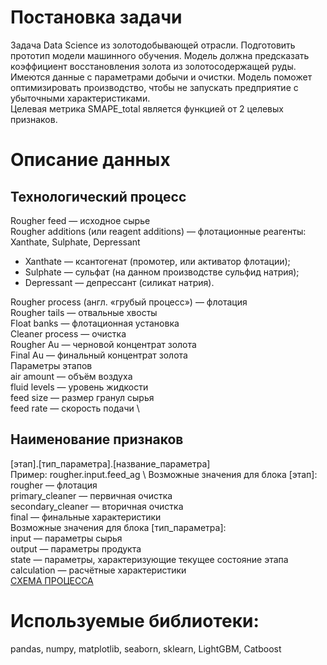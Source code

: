# Постановка задачи
Задача Data Science из золотодобывающей отрасли. 
Подготовить прототип модели машинного обучения. 
Модель должна предсказать коэффициент восстановления золота из золотосодержащей руды. Имеются данные с параметрами добычи и очистки. 
Модель поможет оптимизировать производство, чтобы не запускать предприятие с убыточными характеристиками.  
Целевая метрика SMAPE_total является функцией от 2 целевых признаков.

# Описание данных  
## Технологический процесс  
Rougher feed — исходное сырье  
Rougher additions (или reagent additions) — флотационные реагенты: Xanthate, Sulphate, Depressant
  - Xanthate — ксантогенат (промотер, или активатор флотации);  
  - Sulphate — сульфат (на данном производстве сульфид натрия);  
  - Depressant — депрессант (силикат натрия).

Rougher process (англ. «грубый процесс») — флотация\
Rougher tails — отвальные хвосты\
Float banks — флотационная установка\
Cleaner process — очистка\
Rougher Au — черновой концентрат золота\
Final Au — финальный концентрат золота\
Параметры этапов\
air amount — объём воздуха\
fluid levels — уровень жидкости \
feed size — размер гранул сырья \
feed rate — скорость подачи \
## Наименование признаков 
[этап].[тип_параметра].[название_параметра] \
Пример: rougher.input.feed_ag \ 
Возможные значения для блока [этап]: \
rougher — флотация \
primary_cleaner — первичная очистка \
secondary_cleaner — вторичная очистка \
final — финальные характеристики \
Возможные значения для блока [тип_параметра]: \
input — параметры сырья \
output — параметры продукта \
state — параметры, характеризующие текущее состояние этапа \
calculation — расчётные характеристики \
[СХЕМА ПРОЦЕССА](https://drive.google.com/file/d/1UIPpQ99yVLBcyxkxIpVCtnLz7oXVhmIM/view?usp=sharing)

# Используемые библиотеки:
pandas, numpy, matplotlib, seaborn, sklearn, LightGBM, Catboost
